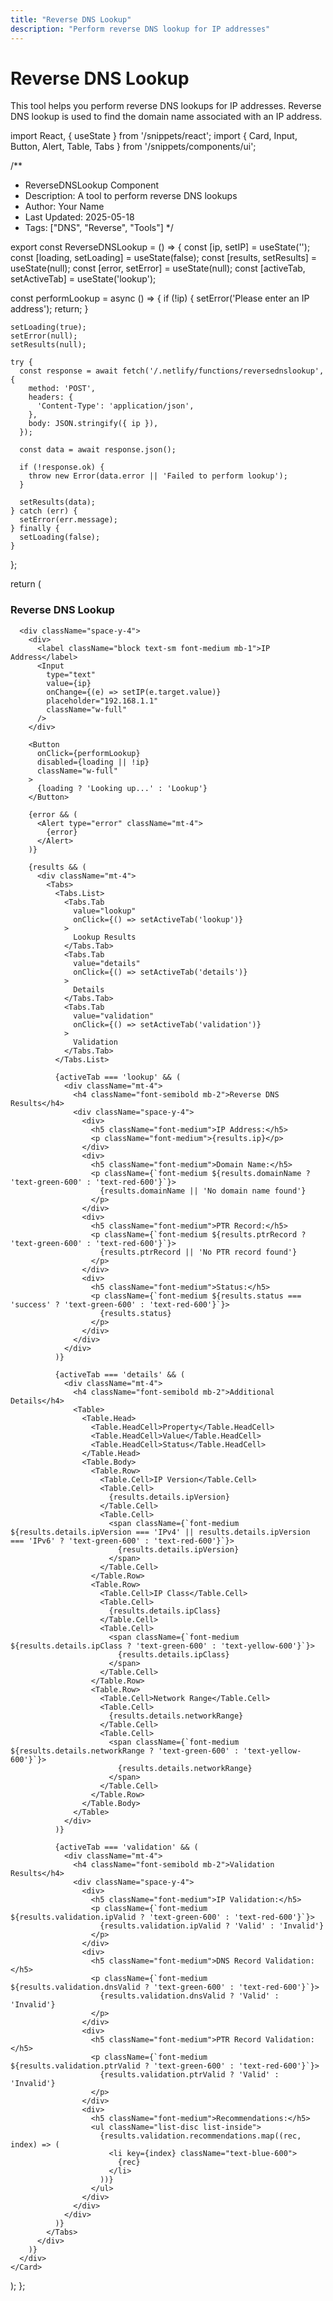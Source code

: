 ```yaml
---
title: "Reverse DNS Lookup"
description: "Perform reverse DNS lookup for IP addresses"
---
```


# Reverse DNS Lookup

This tool helps you perform reverse DNS lookups for IP addresses. Reverse DNS lookup is used to find the domain name associated with an IP address.

import React, { useState } from '/snippets/react';
import { Card, Input, Button, Alert, Table, Tabs } from '/snippets/components/ui';

/**
 * ReverseDNSLookup Component
 * Description: A tool to perform reverse DNS lookups
 * Author: Your Name
 * Last Updated: 2025-05-18
 * Tags: ["DNS", "Reverse", "Tools"]
 */

export const ReverseDNSLookup = () => {
  const [ip, setIP] = useState('');
  const [loading, setLoading] = useState(false);
  const [results, setResults] = useState(null);
  const [error, setError] = useState(null);
  const [activeTab, setActiveTab] = useState('lookup');

  const performLookup = async () => {
    if (!ip) {
      setError('Please enter an IP address');
      return;
    }

    setLoading(true);
    setError(null);
    setResults(null);

    try {
      const response = await fetch('/.netlify/functions/reversednslookup', {
        method: 'POST',
        headers: {
          'Content-Type': 'application/json',
        },
        body: JSON.stringify({ ip }),
      });

      const data = await response.json();
      
      if (!response.ok) {
        throw new Error(data.error || 'Failed to perform lookup');
      }

      setResults(data);
    } catch (err) {
      setError(err.message);
    } finally {
      setLoading(false);
    }
  };

  return (
    <Card>
      <h3 className="text-xl font-bold mb-4">Reverse DNS Lookup</h3>
      
      <div className="space-y-4">
        <div>
          <label className="block text-sm font-medium mb-1">IP Address</label>
          <Input
            type="text"
            value={ip}
            onChange={(e) => setIP(e.target.value)}
            placeholder="192.168.1.1"
            className="w-full"
          />
        </div>

        <Button
          onClick={performLookup}
          disabled={loading || !ip}
          className="w-full"
        >
          {loading ? 'Looking up...' : 'Lookup'}
        </Button>

        {error && (
          <Alert type="error" className="mt-4">
            {error}
          </Alert>
        )}

        {results && (
          <div className="mt-4">
            <Tabs>
              <Tabs.List>
                <Tabs.Tab
                  value="lookup"
                  onClick={() => setActiveTab('lookup')}
                >
                  Lookup Results
                </Tabs.Tab>
                <Tabs.Tab
                  value="details"
                  onClick={() => setActiveTab('details')}
                >
                  Details
                </Tabs.Tab>
                <Tabs.Tab
                  value="validation"
                  onClick={() => setActiveTab('validation')}
                >
                  Validation
                </Tabs.Tab>
              </Tabs.List>

              {activeTab === 'lookup' && (
                <div className="mt-4">
                  <h4 className="font-semibold mb-2">Reverse DNS Results</h4>
                  <div className="space-y-4">
                    <div>
                      <h5 className="font-medium">IP Address:</h5>
                      <p className="font-medium">{results.ip}</p>
                    </div>
                    <div>
                      <h5 className="font-medium">Domain Name:</h5>
                      <p className={`font-medium ${results.domainName ? 'text-green-600' : 'text-red-600'}`}>
                        {results.domainName || 'No domain name found'}
                      </p>
                    </div>
                    <div>
                      <h5 className="font-medium">PTR Record:</h5>
                      <p className={`font-medium ${results.ptrRecord ? 'text-green-600' : 'text-red-600'}`}>
                        {results.ptrRecord || 'No PTR record found'}
                      </p>
                    </div>
                    <div>
                      <h5 className="font-medium">Status:</h5>
                      <p className={`font-medium ${results.status === 'success' ? 'text-green-600' : 'text-red-600'}`}>
                        {results.status}
                      </p>
                    </div>
                  </div>
                </div>
              )}

              {activeTab === 'details' && (
                <div className="mt-4">
                  <h4 className="font-semibold mb-2">Additional Details</h4>
                  <Table>
                    <Table.Head>
                      <Table.HeadCell>Property</Table.HeadCell>
                      <Table.HeadCell>Value</Table.HeadCell>
                      <Table.HeadCell>Status</Table.HeadCell>
                    </Table.Head>
                    <Table.Body>
                      <Table.Row>
                        <Table.Cell>IP Version</Table.Cell>
                        <Table.Cell>
                          {results.details.ipVersion}
                        </Table.Cell>
                        <Table.Cell>
                          <span className={`font-medium ${results.details.ipVersion === 'IPv4' || results.details.ipVersion === 'IPv6' ? 'text-green-600' : 'text-red-600'}`}>
                            {results.details.ipVersion}
                          </span>
                        </Table.Cell>
                      </Table.Row>
                      <Table.Row>
                        <Table.Cell>IP Class</Table.Cell>
                        <Table.Cell>
                          {results.details.ipClass}
                        </Table.Cell>
                        <Table.Cell>
                          <span className={`font-medium ${results.details.ipClass ? 'text-green-600' : 'text-yellow-600'}`}>
                            {results.details.ipClass}
                          </span>
                        </Table.Cell>
                      </Table.Row>
                      <Table.Row>
                        <Table.Cell>Network Range</Table.Cell>
                        <Table.Cell>
                          {results.details.networkRange}
                        </Table.Cell>
                        <Table.Cell>
                          <span className={`font-medium ${results.details.networkRange ? 'text-green-600' : 'text-yellow-600'}`}>
                            {results.details.networkRange}
                          </span>
                        </Table.Cell>
                      </Table.Row>
                    </Table.Body>
                  </Table>
                </div>
              )}

              {activeTab === 'validation' && (
                <div className="mt-4">
                  <h4 className="font-semibold mb-2">Validation Results</h4>
                  <div className="space-y-4">
                    <div>
                      <h5 className="font-medium">IP Validation:</h5>
                      <p className={`font-medium ${results.validation.ipValid ? 'text-green-600' : 'text-red-600'}`}>
                        {results.validation.ipValid ? 'Valid' : 'Invalid'}
                      </p>
                    </div>
                    <div>
                      <h5 className="font-medium">DNS Record Validation:</h5>
                      <p className={`font-medium ${results.validation.dnsValid ? 'text-green-600' : 'text-red-600'}`}>
                        {results.validation.dnsValid ? 'Valid' : 'Invalid'}
                      </p>
                    </div>
                    <div>
                      <h5 className="font-medium">PTR Record Validation:</h5>
                      <p className={`font-medium ${results.validation.ptrValid ? 'text-green-600' : 'text-red-600'}`}>
                        {results.validation.ptrValid ? 'Valid' : 'Invalid'}
                      </p>
                    </div>
                    <div>
                      <h5 className="font-medium">Recommendations:</h5>
                      <ul className="list-disc list-inside">
                        {results.validation.recommendations.map((rec, index) => (
                          <li key={index} className="text-blue-600">
                            {rec}
                          </li>
                        ))}
                      </ul>
                    </div>
                  </div>
                </div>
              )}
            </Tabs>
          </div>
        )}
      </div>
    </Card>
  );
};

